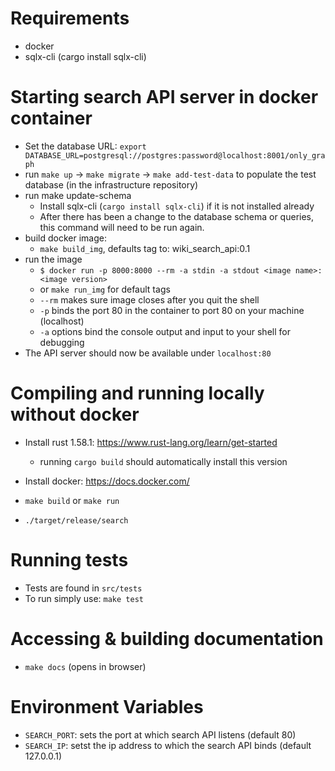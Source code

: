 # Requirements
- docker
- sqlx-cli (cargo install sqlx-cli)

# Starting search API server in docker container
- Set the database URL: `export DATABASE_URL=postgresql://postgres:password@localhost:8001/only_graph`
- run `make up` -> `make migrate` -> `make add-test-data` to populate the test database (in the infrastructure repository)
- run make update-schema 
    - Install sqlx-cli (`cargo install sqlx-cli`) if it is not installed already
    - After there has been a change to the database schema or queries, this command will need to be run again.
- build docker image:
    - `make build_img`, defaults tag to: wiki_search_api:0.1
- run the image
    - `$ docker run -p 8000:8000 --rm -a stdin -a stdout <image name>:<image version>`
    - or `make run_img` for default tags
    - `--rm` makes sure image closes after you quit the shell
    - `-p` binds the port 80 in the container to port 80 on your machine (localhost)
    - `-a` options bind the console output and input to your shell for debugging
- The API server should now be available under `localhost:80`

# Compiling and running locally without docker
- Install rust 1.58.1: https://www.rust-lang.org/learn/get-started
    - running `cargo build` should automatically install this version
- Install docker: https://docs.docker.com/
- `make build` or `make run`

- `./target/release/search`

# Running tests
- Tests are found in `src/tests`
- To run simply use: `make test`

# Accessing & building documentation
- `make docs` (opens in browser)

# Environment Variables
- `SEARCH_PORT`: sets the port at which search API listens (default 80)
- `SEARCH_IP`: setst the ip address to which the search API binds (default 127.0.0.1) 
